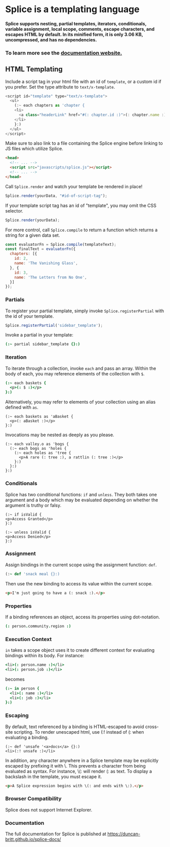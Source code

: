 # Splice is a templating language

#### Splice supports nesting, partial templates, iterators, conditionals, variable assignment, local scope, comments, escape characters, and escapes HTML by default. In its minified form, it is only 3.06 KB, uncompressed, and has no dependencies.

### To learn more see the [documentation website.](https://duncan-britt.github.io/splice-docs/#language_guide)

## HTML Templating

Include a script tag in your html file with an id of `template`, or a custom id if you prefer. Set the type attribute to `text/x-template`.

```javascript
<script id="template" type="text/x-template">
  <ul>
    (:~ each chapters as 'chapter {
    <li>
      <a class="headerLink" href="#(: chapter.id :)">(: chapter.name :)</a>
    </li>
    }:)
  </ul>
</script>
```

Make sure to also link to a file containing the Splice engine before linking to JS files which utilize Splice.

```html
<head>
  <!-- ... -->
  <script src="javascripts/splice.js"></script>
  <!-- ... -->
</head>
```

Call `Splice.render` and watch your template be rendered in place!

```javascript
Splice.render(yourData, "#id-of-script-tag");
```

If your template script tag has an id of "template", you may omit the CSS selector.

```javascript
Splice.render(yourData);
```

For more control, call `Splice.compile` to return a function which returns a string for a given data set.

```javascript
const evaluatorFn = Splice.compile(templateText);
const finalText = evaluatorFn({
  chapters: [{
    id: 2,
    name: 'The Vanishing Glass',
  }, {
    id: 3,
    name: 'The Letters from No One',
  }]
});
```

### Partials

To register your partial template, simply invoke `Splice.registerPartial` with the id of your template.

```javascript
Splice.registerPartial('sidebar_template');
```

Invoke a partial in your template:

```coffeescript
(:~ partial sidebar_template {}:)
```

### Iteration

To iterate through a collection, invoke `each` and pass an array. Within the body of each, you may reference elements of the collection with `$`.

```coffeescript
(:~ each baskets {
  <p>(: $ :)</p>
}:)
```
Alternatively, you may refer to elements of your collection using an alias defined with `as`.

```
(:~ each baskets as 'aBasket {
  <p>(: aBasket :)</p>
}:)
```

Invocations may be nested as deeply as you please.

```
(:~ each valley.o as 'bogs {
  (:~ each bogs as 'holes {
    (:~ each holes as 'tree {
      <p>A rare (: tree :), a rattlin (: tree :)</p>
    }:)
  }:)
}:)
```

### Conditionals

Splice has two conditional functions: `if` and `unless`. They both takes one argument and a body which may be evaluated depending on whether the argument is truthy or falsy.

```
(:~ if isValid {
<p>Access Granted</p>
}:)

(:~ unless isValid {
<p>Access Denied</p>
}:)
```

### Assignment

Assign bindings in the current scope using the assignment function: `def`.

```ruby
(:~ def 'snack meal {}:)
```

Then use the new binding to access its value within the current scope.

```html
<p>I'm just going to have a (: snack :).</p>
```

### Properties

If a binding references an object, access its properties using dot-notation.

```coffeescript
(: person.community.region :)
```

### Execution Context

`in` takes a scope object uses it to create different context for evaluating bindings within its body. For instance:

```coffeescript
<li>(: person.name :)</li>
<li>(: person.job :)</li>
```

becomes

```coffeescript
(:~ in person {
  <li>(: name :)</li>
  <li>(: job :)</li>
}:)
```

### Escaping

By default, text referenced by a binding is HTML-escaped to avoid cross-site scripting. To render unescaped html, use (:! instead of (: when evaluating a binding.

```
(:~ def 'unsafe '<a>docs</a> {}:)
<li>(:! unsafe :)</li>
```

In addition, any character anywhere in a Splice template may be explicitly escaped by prefixing it with \\. This prevents a character from being evaluated as syntax. For instance, \\(: will render (: as text. To display a backslash in the template, you must escape it.

```html
<p>A Splice expression begins with \(: and ends with \:).</p>
```

### Browser Compatibility

Splice does not support Internet Explorer.


### Documentation
The full documentation for Splice is published at https://duncan-britt.github.io/splice-docs/
